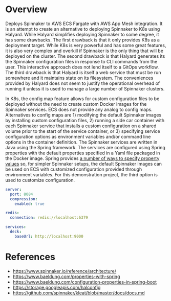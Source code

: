 Overview
===

Deploys Spinnaker to AWS ECS Fargate with AWS App Mesh integration.  It is an attempt to create an alternative to deploying Spinnaker to K8s using Halyard.  While Halyard simplifies deploying Spinnaker to some degree, it has some drawbacks.  The first drawback is that it only provides K8s as a deployment target.  While K8s is very powerful and has some great features, it is also very complex and overkill if Spinnaker is the only thing that will be deployed on the cluster.  The second drawback is that Halyard generates its the Spinnaker configuration files in response to CLI commands from the user.  This interactive approach does not lend itself to a GitOps workflow.  The third drawback is that Halyard is itself a web service that must be run somewhere and it maintains state on its filesystem.  The conveniences provided by Halyard does not seem to justify the operational overhead of running it unless it is used to manage a large number of Spinnaker clusters. 

In K8s, the config map feature allows for custom configuration files to be deployed without the need to create custom Docker images for the Spinnaker services. ECS does not provide any analog to config maps.  Alternatives to config maps are 1) modifying the default Spinnaker images by installing custom configuration files, 2) running a side car container with each Spinnaker service that installs a custom configuration on a shared volume prior to the start of the service container, or 3) specifying service configuration options as environment variables and/or command line options in the container definition.  The Spinnaker services are written in Java using the Spring framework.  The services are configured using Spring properties with the default properties specified in a Yaml file packaged in the Docker image.  Spring provides [a number of ways to specify property values](https://www.baeldung.com/properties-with-spring) so, for simpler Spinnaker setups, the default Spinnaker images can be used on ECS with customized configuration provided through environment variables.  For this demonstration project, the third option is used to customize configuration.

```yaml
server:
  port: 8084
  compression:
    enabled: true

redis:
  connection: redis://localhost:6379

services:
  deck:
    baseUrl: http://localhost:9000
```

References
===
* https://www.spinnaker.io/reference/architecture/
* https://www.baeldung.com/properties-with-spring
* https://www.baeldung.com/configuration-properties-in-spring-boot
* https://storage.googleapis.com/halconfig
* https://github.com/spinnaker/kleat/blob/master/docs/docs.md